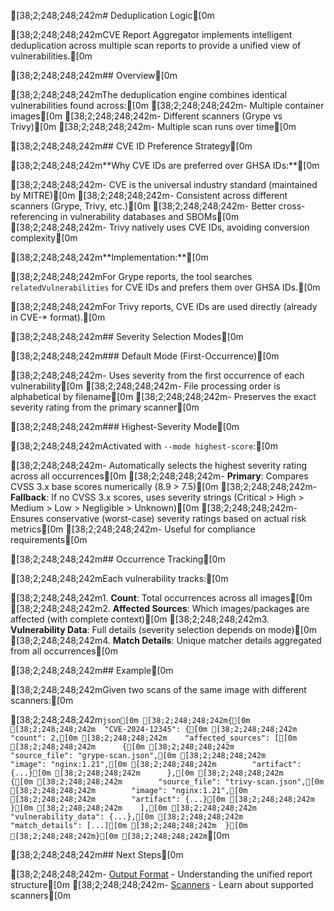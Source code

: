 \[38;2;248;248;242m# Deduplication Logic\[0m

\[38;2;248;248;242mCVE Report Aggregator implements intelligent deduplication across multiple scan reports to provide a
unified view of vulnerabilities.\[0m

\[38;2;248;248;242m## Overview\[0m

\[38;2;248;248;242mThe deduplication engine combines identical vulnerabilities found across:\[0m \[38;2;248;248;242m-
Multiple container images\[0m \[38;2;248;248;242m- Different scanners (Grype vs Trivy)\[0m \[38;2;248;248;242m-
Multiple scan runs over time\[0m

\[38;2;248;248;242m## CVE ID Preference Strategy\[0m

\[38;2;248;248;242m\*\*Why CVE IDs are preferred over GHSA IDs:\*\*\[0m

\[38;2;248;248;242m- CVE is the universal industry standard (maintained by MITRE)\[0m \[38;2;248;248;242m- Consistent
across different scanners (Grype, Trivy, etc.)\[0m \[38;2;248;248;242m- Better cross-referencing in vulnerability
databases and SBOMs\[0m \[38;2;248;248;242m- Trivy natively uses CVE IDs, avoiding conversion complexity\[0m

\[38;2;248;248;242m\*\*Implementation:\*\*\[0m

\[38;2;248;248;242mFor Grype reports, the tool searches `relatedVulnerabilities` for CVE IDs and prefers them over GHSA
IDs.\[0m

\[38;2;248;248;242mFor Trivy reports, CVE IDs are used directly (already in CVE-\* format).\[0m

\[38;2;248;248;242m## Severity Selection Modes\[0m

\[38;2;248;248;242m### Default Mode (First-Occurrence)\[0m

\[38;2;248;248;242m- Uses severity from the first occurrence of each vulnerability\[0m \[38;2;248;248;242m- File
processing order is alphabetical by filename\[0m \[38;2;248;248;242m- Preserves the exact severity rating from the
primary scanner\[0m

\[38;2;248;248;242m### Highest-Severity Mode\[0m

\[38;2;248;248;242mActivated with `--mode highest-score`:\[0m

\[38;2;248;248;242m- Automatically selects the highest severity rating across all occurrences\[0m
\[38;2;248;248;242m- **Primary**: Compares CVSS 3.x base scores numerically (8.9 > 7.5)\[0m \[38;2;248;248;242m-
**Fallback**: If no CVSS 3.x scores, uses severity strings (Critical > High > Medium > Low > Negligible > Unknown)\[0m
\[38;2;248;248;242m- Ensures conservative (worst-case) severity ratings based on actual risk metrics\[0m
\[38;2;248;248;242m- Useful for compliance requirements\[0m

\[38;2;248;248;242m## Occurrence Tracking\[0m

\[38;2;248;248;242mEach vulnerability tracks:\[0m

\[38;2;248;248;242m1. **Count**: Total occurrences across all images\[0m \[38;2;248;248;242m2. **Affected Sources**:
Which images/packages are affected (with complete context)\[0m \[38;2;248;248;242m3. **Vulnerability Data**: Full
details (severity selection depends on mode)\[0m \[38;2;248;248;242m4. **Match Details**: Unique matcher details
aggregated from all occurrences\[0m

\[38;2;248;248;242m## Example\[0m

\[38;2;248;248;242mGiven two scans of the same image with different scanners:\[0m

\[38;2;248;248;242m`json[0m [38;2;248;248;242m{[0m [38;2;248;248;242m  "CVE-2024-12345": {[0m [38;2;248;248;242m    "count": 2,[0m [38;2;248;248;242m    "affected_sources": [[0m [38;2;248;248;242m      {[0m [38;2;248;248;242m        "source_file": "grype-scan.json",[0m [38;2;248;248;242m        "image": "nginx:1.21",[0m [38;2;248;248;242m        "artifact": {...}[0m [38;2;248;248;242m      },[0m [38;2;248;248;242m      {[0m [38;2;248;248;242m        "source_file": "trivy-scan.json",[0m [38;2;248;248;242m        "image": "nginx:1.21",[0m [38;2;248;248;242m        "artifact": {...}[0m [38;2;248;248;242m      }[0m [38;2;248;248;242m    ],[0m [38;2;248;248;242m    "vulnerability_data": {...},[0m [38;2;248;248;242m    "match_details": [...][0m [38;2;248;248;242m  }[0m [38;2;248;248;242m}[0m [38;2;248;248;242m`\[0m

\[38;2;248;248;242m## Next Steps\[0m

\[38;2;248;248;242m- [Output Format](output.md) - Understanding the unified report structure\[0m \[38;2;248;248;242m-
[Scanners](scanners.md) - Learn about supported scanners\[0m
